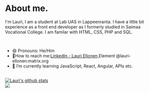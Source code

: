 # About me.
<p>I'm Lauri, I am a student at Lab UAS in Lappeenranta. I have a little bit experience as a front end developer as I formerly studied in Saimaa Vocational College. I am familar with HTML, CSS, PHP and SQL.</p><br>
<ul>
<li>😄 Pronouns: He/Him</li>
<li>📱How to reach me:<a href="https://www.linkedin.com/in/lauriellonen/">LinkedIn - Lauri Ellonen,</a><a>Element @lauri-ellonen:matrix.org</a></li>
<li>🌱 I’m currently learning JavaScript, React, Angular, APIs etc.</li> 
</ul><br>
<a href="https://github.com/lauriellonen">
 <img align="center" src="https://github-readme-stats.vercel.app/api?username=lauriellonen&show_icons=true&theme=light&line_height=27" alt="Lauri's github stats"/>
</a><br>
<a href="https://github.com/lauriellonen">
  <img align="center" src="https://github-readme-stats.vercel.app/api/top-langs/?username=lauriellonen&theme=light&hide_langs_below=1" />
</a>
